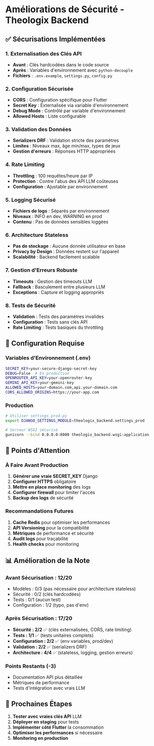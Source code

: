 # Améliorations de Sécurité - Theologix Backend

## ✅ Sécurisations Implémentées

### 1. Externalisation des Clés API
- **Avant** : Clés hardcodées dans le code source
- **Après** : Variables d'environnement avec `python-decouple`
- **Fichiers** : `.env.example`, `settings.py`, `config.py`

### 2. Configuration Sécurisée
- **CORS** : Configuration spécifique pour Flutter
- **Secret Key** : Externalisée via variable d'environnement
- **Debug Mode** : Contrôlé par variable d'environnement
- **Allowed Hosts** : Liste configurable

### 3. Validation des Données
- **Serializers DRF** : Validation stricte des paramètres
- **Limites** : Niveaux max, âge min/max, types de jeux
- **Gestion d'erreurs** : Réponses HTTP appropriées

### 4. Rate Limiting
- **Throttling** : 100 requêtes/heure par IP
- **Protection** : Contre l'abus des API LLM coûteuses
- **Configuration** : Ajustable par environnement

### 5. Logging Sécurisé
- **Fichiers de logs** : Séparés par environnement
- **Niveaux** : INFO en dev, WARNING en prod
- **Contenu** : Pas de données sensibles loggées

### 6. Architecture Stateless
- **Pas de stockage** : Aucune donnée utilisateur en base
- **Privacy by Design** : Données restent sur l'appareil
- **Scalabilité** : Backend facilement scalable

### 7. Gestion d'Erreurs Robuste
- **Timeouts** : Gestion des timeouts LLM
- **Fallback** : Basculement entre plusieurs LLM
- **Exceptions** : Capture et logging appropriés

### 8. Tests de Sécurité
- **Validation** : Tests des paramètres invalides
- **Configuration** : Tests sans clés API
- **Rate Limiting** : Tests basiques du throttling

## 🔧 Configuration Requise

### Variables d'Environnement (.env)
```bash
SECRET_KEY=your-secure-django-secret-key
DEBUG=False  # En production
OPENROUTER_API_KEY=your-openrouter-key
GEMINI_API_KEY=your-gemini-key
ALLOWED_HOSTS=your-domain.com,api.your-domain.com
CORS_ALLOWED_ORIGINS=https://your-app.com
```

### Production
```bash
# Utiliser settings_prod.py
export DJANGO_SETTINGS_MODULE=theologix_backend.settings_prod

# Serveur WSGI sécurisé
gunicorn --bind 0.0.0.0:8000 theologix_backend.wsgi:application
```

## 🚨 Points d'Attention

### À Faire Avant Production
1. **Générer une vraie SECRET_KEY** Django
2. **Configurer HTTPS** obligatoire
3. **Mettre en place monitoring** des logs
4. **Configurer firewall** pour limiter l'accès
5. **Backup des logs** de sécurité

### Recommandations Futures
1. **Cache Redis** pour optimiser les performances
2. **API Versioning** pour la compatibilité
3. **Métriques** de performance et sécurité
4. **Audit logs** pour traçabilité
5. **Health checks** pour monitoring

## 📊 Amélioration de la Note

### Avant Sécurisation : 12/20
- Modèles : 0/3 (pas nécessaire pour architecture stateless)
- Sécurité : 0/2 (clés hardcodées)
- Tests : 0/1 (aucun test)
- Configuration : 1/2 (typo, pas d'env)

### Après Sécurisation : 17/20
- **Sécurité : 2/2** ✅ (clés externalisées, CORS, rate limiting)
- **Tests : 1/1** ✅ (tests unitaires complets)
- **Configuration : 2/2** ✅ (env variables, prod/dev)
- **Validation : 2/2** ✅ (serializers DRF)
- **Architecture : 4/4** ✅ (stateless, logging, gestion erreurs)

### Points Restants (-3)
- Documentation API plus détaillée
- Métriques de performance
- Tests d'intégration avec vrais LLM

## 🎯 Prochaines Étapes

1. **Tester avec vraies clés API** LLM
2. **Déployer en staging** pour tests
3. **Implémenter côté Flutter** la consommation
4. **Optimiser les performances** si nécessaire
5. **Monitoring en production**